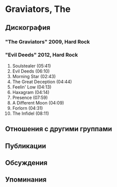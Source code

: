 # Graviators, The



## Дискография

### "The Graviators" 2009, Hard Rock



### "Evil Deeds" 2012, Hard Rock

01. Soulstealer (05:41)
02. Evil Deeds (06:10)
03. Morning Star (02:43)
04. The Great Deception (04:44) 
05. Feelin' Low (04:13)
06. Haxagram (04:14)
07. Presence (07:59)
08. A Different Moon (04:09)
09. Forlorn (04:31)
10. The Infidel (08:11)


## Отношения с другими группами


## Публикации


## Обсуждения


## Упоминания

